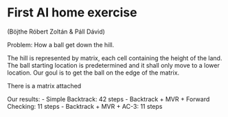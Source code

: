 # First AI home exercise
(Böjthe Róbert Zoltán & Páll Dávid)

Problem: How a ball get down the hill.

The hill is represented by matrix, each cell containing the height of the land. The ball starting location is predetermined and it shall only move to a lower location. Our goul is to get the ball on the edge of the matrix. 

There is a matrix attached

Our results: - Simple Backtrack:   42 steps
                    - Backtrack + MVR + Forward Checking: 11 steps
                    - Backtrack + MVR + AC-3:  11 steps
